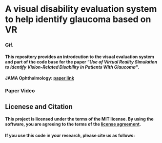 # A visual disability evaluation system to help identify glaucoma based on VR
### Gif.
#### This repository provides an introdcution to the visual evaluation system and part of the code base for the paper *"Use of Virtual Reality Simulation to Identify Vision-Related Disability in Patients With Glaucoma"*.
#### JAMA Ophthalmology: [paper link](https://jamanetwork.com/journals/jamaophthalmology/fullarticle/2762850)
### Paper Video

## Licenese and Citation
#### This project is licensed under the terms of the MIT license. By using the software, you are agreeing to the terms of the [license agreement]().

#### If you use this code in your research, please cite us as follows:
